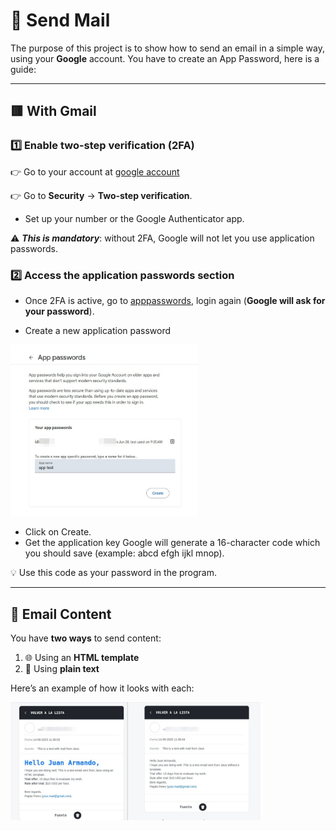 # 📧 Send Mail
The purpose of this project is to show how to send an email in a simple way, using your **Google** account.
You have to create an App Password, here is a guide:

---

## 🟥 With Gmail

### 1️⃣  Enable two-step verification (2FA)
👉 Go to your account at [google account](https://myaccount.google.com/)

👉 Go to **Security** → **Two-step verification**.
- Set up your number or the Google Authenticator app.

⚠️ _**This is mandatory**_: without 2FA, Google will not let you use application passwords.

### 2️⃣  Access the application passwords section
- Once 2FA is active, go to [apppasswords](https://myaccount.google.com/apppasswords), login again (**Google will ask for your password**).

- Create a new application password
  
<img src="images/create.app.png" alt="img" width="300"/>

- Click on Create.
- Get the application key
  Google will generate a 16-character code which you should save (example: abcd efgh ijkl mnop).

💡 Use this code as your password in the program.

---

## 📝 Email Content
You have **two ways** to send content:
1. 🌐 Using an **HTML template**
2. 📄 Using **plain text**

Here’s an example of how it looks with each:

<img src="images/mail.content.png" alt="img" width="400"/>
